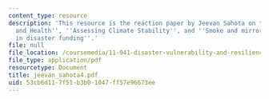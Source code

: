 ```yaml
---
content_type: resource
description: 'This resource is the reaction paper by Jeevan Sahota on the topics ''Climate
  and Health'', ''Assessing Climate Stability'', and ''Smoke and mirrors: deficiencies
  in disaster funding''.'
file: null
file_location: /coursemedia/11-941-disaster-vulnerability-and-resilience-spring-2005/53cb6d117f51b3b01047ff57e96673ee_jeevan_sahota4.pdf
file_type: application/pdf
resourcetype: Document
title: jeevan_sahota4.pdf
uid: 53cb6d11-7f51-b3b0-1047-ff57e96673ee
---
```

